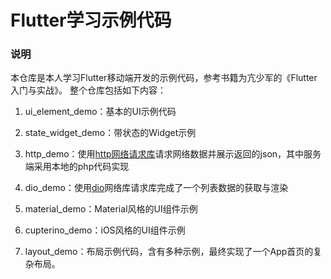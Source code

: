 # Flutter学习示例代码

### 说明

本仓库是本人学习Flutter移动端开发的示例代码，参考书籍为亢少军的《Flutter入门与实战》。
整个仓库包括如下内容：

1. ui_element_demo：基本的UI示例代码

2. state_widget_demo：带状态的Widget示例

3. http_demo：使用[http网络请求库](https://pub.flutter-io.cn/packages/http)请求网络数据并展示返回的json，其中服务端采用本地的php代码实现

4. dio_demo：使用[dio](https://pub.flutter-io.cn/packages/dio)网络库请求库完成了一个列表数据的获取与渲染

5. material_demo：Material风格的UI组件示例

6. cupterino_demo：iOS风格的UI组件示例

7. layout_demo：布局示例代码，含有多种示例，最终实现了一个App首页的复杂布局。
